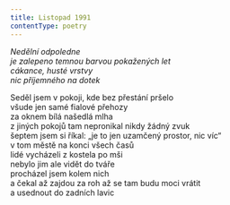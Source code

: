 ```yaml
---
title: Listopad 1991
contentType: poetry
---
```


<section>

_Nedělní odpoledne  
je zalepeno temnou barvou pokažených let  
cákance, husté vrstvy  
nic příjemného na dotek_

Seděl jsem v pokoji, kde bez přestání pršelo  
všude jen samé fialové přehozy  
za oknem bílá našedlá mlha  
z jiných pokojů tam nepronikal nikdy žádný zvuk  
šeptem jsem si říkal: „je to jen uzamčený prostor, nic víc“  
v tom městě na konci všech časů  
lidé vycházeli z kostela po mši  
nebylo jim ale vidět do tváře  
procházel jsem kolem nich  
a čekal až zajdou za roh až se tam budu moci vrátit  
a usednout do zadních lavic

</section>
